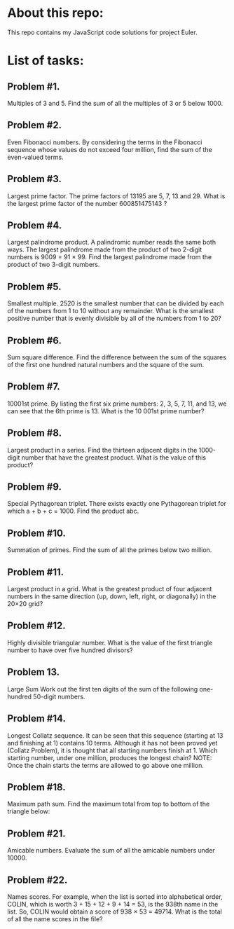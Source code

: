 # About this repo:
This repo contains my JavaScript code solutions for project Euler.

# List of tasks:
## Problem #1. 
Multiples of 3 and 5.
Find the sum of all the multiples of 3 or 5 below 1000.

## Problem #2. 
Even Fibonacci numbers.
By considering the terms in the Fibonacci sequence whose values do not exceed four million, find the sum of the even-valued terms.


## Problem #3. 
Largest prime factor.
The prime factors of 13195 are 5, 7, 13 and 29.
What is the largest prime factor of the number 600851475143 ?

## Problem #4. 
Largest palindrome product.
A palindromic number reads the same both ways. The largest palindrome made from the product of two 2-digit numbers is 9009 = 91 × 99.
Find the largest palindrome made from the product of two 3-digit numbers.


## Problem #5. 
Smallest multiple.
2520 is the smallest number that can be divided by each of the numbers from 1 to 10 without any remainder.
What is the smallest positive number that is evenly divisible by all of the numbers from 1 to 20?

## Problem #6. 
Sum square difference.
Find the difference between the sum of the squares of the first one hundred natural numbers and the square of the sum.

## Problem #7. 
10001st prime.
By listing the first six prime numbers: 2, 3, 5, 7, 11, and 13, we can see that the 6th prime is 13.
What is the 10 001st prime number?


## Problem #8. 
Largest product in a series.
Find the thirteen adjacent digits in the 1000-digit number that have the greatest product. What is the value of this product?


## Problem #9. 
Special Pythagorean triplet.
There exists exactly one Pythagorean triplet for which a + b + c = 1000.
Find the product abc.

## Problem #10. 
Summation of primes.
Find the sum of all the primes below two million.

## Problem #11. 
Largest product in a grid.
What is the greatest product of four adjacent numbers in the same direction (up, down, left, right, or diagonally) in the 20×20 grid?


## Problem #12. 
Highly divisible triangular number.
What is the value of the first triangle number to have over five hundred divisors?

## Problem 13. 
Large Sum
Work out the first ten digits of the sum of the following one-hundred 50-digit numbers.

## Problem #14. 
Longest Collatz sequence.
It can be seen that this sequence (starting at 13 and finishing at 1) contains 10 terms. Although it has not been proved yet (Collatz Problem), it is thought that all starting numbers finish at 1.
Which starting number, under one million, produces the longest chain?
NOTE: Once the chain starts the terms are allowed to go above one million.


## Problem #18. 
Maximum path sum.
Find the maximum total from top to bottom of the triangle below:


## Problem #21. 
Amicable numbers.
Evaluate the sum of all the amicable numbers under 10000.


## Problem #22. 
Names scores.
For example, when the list is sorted into alphabetical order, COLIN, which is worth 3 + 15 + 12 + 9 + 14 = 53, is the 938th name in the list. So, COLIN would obtain a score of 938 × 53 = 49714.
What is the total of all the name scores in the file?
